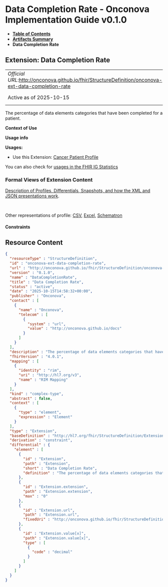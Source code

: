 # Data Completion Rate - Onconova Implementation Guide v0.1.0

* [**Table of Contents**](toc.md)
* [**Artifacts Summary**](artifacts.md)
* **Data Completion Rate**

## Extension: Data Completion Rate 

| | |
| :--- | :--- |
| *Official URL*:http://onconova.github.io/fhir/StructureDefinition/onconova-ext-data-completion-rate | *Version*:0.1.0 |
| Active as of 2025-10-15 | *Computable Name*:DataCompletionRate |

The percentage of data elements categories that have been completed for a patient.

**Context of Use**

**Usage info**

**Usages:**

* Use this Extension: [Cancer Patient Profile](StructureDefinition-onconova-cancer-patient.md)

You can also check for [usages in the FHIR IG Statistics](https://packages2.fhir.org/xig/onconova.fhir|current/StructureDefinition/onconova-ext-data-completion-rate)

### Formal Views of Extension Content

 [Description of Profiles, Differentials, Snapshots, and how the XML and JSON presentations work](http://build.fhir.org/ig/FHIR/ig-guidance/readingIgs.html#structure-definitions). 

 

Other representations of profile: [CSV](StructureDefinition-onconova-ext-data-completion-rate.csv), [Excel](StructureDefinition-onconova-ext-data-completion-rate.xlsx), [Schematron](StructureDefinition-onconova-ext-data-completion-rate.sch) 

#### Constraints



## Resource Content

```json
{
  "resourceType" : "StructureDefinition",
  "id" : "onconova-ext-data-completion-rate",
  "url" : "http://onconova.github.io/fhir/StructureDefinition/onconova-ext-data-completion-rate",
  "version" : "0.1.0",
  "name" : "DataCompletionRate",
  "title" : "Data Completion Rate",
  "status" : "active",
  "date" : "2025-10-15T14:58:32+00:00",
  "publisher" : "Onconova",
  "contact" : [
    {
      "name" : "Onconova",
      "telecom" : [
        {
          "system" : "url",
          "value" : "http://onconova.github.io/docs"
        }
      ]
    }
  ],
  "description" : "The percentage of data elements categories that have been completed for a patient.",
  "fhirVersion" : "4.0.1",
  "mapping" : [
    {
      "identity" : "rim",
      "uri" : "http://hl7.org/v3",
      "name" : "RIM Mapping"
    }
  ],
  "kind" : "complex-type",
  "abstract" : false,
  "context" : [
    {
      "type" : "element",
      "expression" : "Element"
    }
  ],
  "type" : "Extension",
  "baseDefinition" : "http://hl7.org/fhir/StructureDefinition/Extension|4.0.1",
  "derivation" : "constraint",
  "differential" : {
    "element" : [
      {
        "id" : "Extension",
        "path" : "Extension",
        "short" : "Data Completion Rate",
        "definition" : "The percentage of data elements categories that have been completed for a patient."
      },
      {
        "id" : "Extension.extension",
        "path" : "Extension.extension",
        "max" : "0"
      },
      {
        "id" : "Extension.url",
        "path" : "Extension.url",
        "fixedUri" : "http://onconova.github.io/fhir/StructureDefinition/onconova-ext-data-completion-rate"
      },
      {
        "id" : "Extension.value[x]",
        "path" : "Extension.value[x]",
        "type" : [
          {
            "code" : "decimal"
          }
        ]
      }
    ]
  }
}

```
